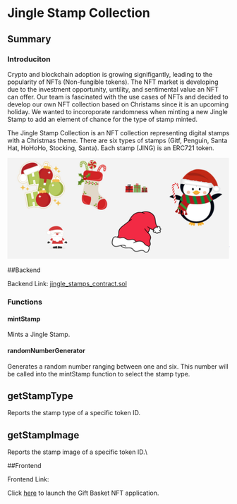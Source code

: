 # Jingle Stamp Collection

## Summary

### Introduciton

Crypto and blockchain adoption is growing signifigantly, leading to the popularity of NFTs (Non-fungible tokens). The NFT market is developing due to the investment opportunity, untility, and sentimental value an NFT can offer. Our team is fascinated with the use cases of NFTs and decided to develop our own NFT collection based on Christams since it is an upcoming holiday. We wanted to incoroporate randomness when minting a new Jingle Stamp to add an element of chance for the type of stamp minted. 

The Jingle Stamp Collection is an NFT collection representing digital stamps with a Christmas theme. There are six types of stamps (Gitf, Penguin, Santa Hat, HoHoHo, Stocking, Santa). Each stamp (JING) is an ERC721 token.

![OurNFTS](JING-images/jinglebasket.JPG)

##Backend

Backend Link: [jingle_stamps_contract.sol](contract/jingle_stamps_nft_contract.sol)

### Functions

#### mintStamp

Mints a Jingle Stamp.

#### randomNumberGenerator

Generates a random number ranging between one and six. This number will be called into the mintStamp function to select the stamp type.

## getStampType
Reports the stamp type of a specific token ID.

## getStampImage
Reports the stamp image of a specific token ID.\

##Frontend

Frontend Link: [](frontend/)

Click [here](frontend/index.html) to launch the Gift Basket NFT application.
